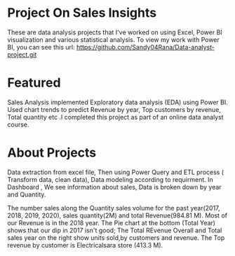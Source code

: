 # Project On Sales Insights
These are data analysis projects that I've worked on using  Excel, Power BI visualization and various statistical analysis.
To view my work with Power BI, you can see this url: https://github.com/Sandy04Rana/Data-analyst-project.git

# Featured

Sales Analysis implemented Exploratory data analysis (EDA) using Power BI. 
Used chart trends to predict Revenue by year, Top customers by revenue, Total quantity etc .I completed this project as part of an online data analyst course.

# About Projects

Data extraction from excel file, Then using Power Query and ETL process ( Transform data, clean data), Data modeling according to requirment.
In Dashboard , We see information about  sales, Data is broken down by year and Quantity.

The number sales along the Quantity sales volume for the past year(2017, 2018, 2019, 2020),  sales quantity(2M) and total Revenue(984.81 M).
Most of our Revenue is in the 2018 year.
The Pie chart at the bottom (Total Year) shows that our dip in 2017 isn't good; 
The Total REvenue Overall and Total sales year on the right show units sold,by customers and revenue. 
The Top revenue by customer is Electricalsara store (413.3 M). 




